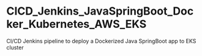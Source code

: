 # CICD_Jenkins_JavaSpringBoot_Docker_Kubernetes_AWS_EKS


CI/CD Jenkins pipeline to deploy a Dockerized Java SpringBoot app  to EKS cluster
